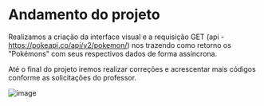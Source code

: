 # Andamento do projeto

Realizamos a criação da interface visual e a requisição GET (api - https://pokeapi.co/api/v2/pokemon/) nos trazendo como retorno os "Pokémons" com seus respectivos dados de forma assíncrona.

Até o final do projeto iremos realizar correções e acrescentar mais códigos conforme as solicitações do professor.

![image](https://user-images.githubusercontent.com/56695817/141503145-ed268683-1aa1-454f-9d29-d99f4833f9a2.png)




